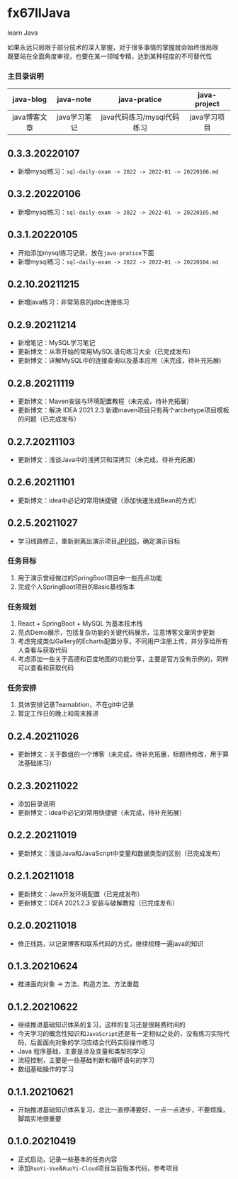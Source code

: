 # fx67llJava
learn Java

如果永远只局限于部分技术的深入掌握，对于很多事情的掌握就会始终很局限  
既要站在全面角度审视，也要在某一领域专精，达到某种程度的不可替代性  


### 主目录说明
|  java-blog   | java-note  |  java-pratice  |  java-project  |
|  :----:  |  :----:  |  :----:  |  :----:  |
|  java博客文章  |  java学习笔记  |  java代码练习/mysql代码练习  |  java学习项目  |


## 0.3.3.20220107  
* 新增mysql练习：`sql-daily-exam -> 2022 -> 2022-01 -> 20220106.md`  

## 0.3.2.20220106  
* 新增mysql练习：`sql-daily-exam -> 2022 -> 2022-01 -> 20220105.md`  

## 0.3.1.20220105  
* 开始添加mysql练习记录，放在`java-pratice`下面  
* 新增mysql练习：`sql-daily-exam -> 2022 -> 2022-01 -> 20220104.md`  

## 0.2.10.20211215
* 新增java练习：非常简易的jdbc连接练习  

## 0.2.9.20211214
* 新增笔记：MySQL学习笔记  
* 更新博文：从零开始的常用MySQL语句练习大全（已完成发布）  
* 更新博文：详解MySQL中的连接查询以及基本应用（未完成，待补充拓展)  

## 0.2.8.20211119
* 更新博文：Maven安装与环境配置教程（未完成，待补充拓展）  
* 更新博文：解决 IDEA 2021.2.3 新建maven项目只有两个archetype项目模板的问题（已完成发布）  

## 0.2.7.20211103
* 更新博文：浅谈Java中的浅拷贝和深拷贝（未完成，待补充拓展）  

## 0.2.6.20211101
* 更新博文：idea中必记的常用快捷键（添加快速生成Bean的方式）  

## 0.2.5.20211027
* 学习线路修正，重新剥离出演示项目[JPPBS](https://github.com/fx67ll/JPPBS)，确定演示目标  
### 任务目标
1. 用于演示曾经做过的SpringBoot项目中一些亮点功能  
2. 完成个人SpringBoot项目的Basic基线版本  
### 任务规划
1. React + SpringBoot +  MySQL 为基本技术栈  
2. 亮点Demo展示，包括复杂功能的关键代码展示，注意博客文章同步更新  
3. 考虑完成类似Gallery的Echarts配置分享，不同用户注册上传，并分享给所有人查看与获取代码  
4. 考虑添加一些关于高德和百度地图的功能分享，主要是官方没有示例的，同样可以查看和获取代码  
### 任务安排
1. 具体安排记录Teamabtion，不在git中记录  
2. 暂定工作日的晚上和周末推进  

## 0.2.4.20211026
* 更新博文：关于数组的一个博客（未完成，待补充拓展，标题待修改，用于算法基础练习）

## 0.2.3.20211022
* 添加目录说明
* 更新博文：idea中必记的常用快捷键（未完成，待补充拓展）

## 0.2.2.20211019
* 更新博文：浅谈Java和JavaScript中变量和数据类型的区别（已完成发布）  

## 0.2.1.20211018
* 更新博文：Java开发环境配置（已完成发布）  
* 更新博文：IDEA 2021.2.3 安装与破解教程（已完成发布）  

## 0.2.0.20211018
* 修正线路，以记录博客和联系代码的方式，继续梳理一遍java的知识  

## 0.1.3.20210624
* 推进面向对象 -> 方法、构造方法、方法重载

## 0.1.2.20210622
* 继续推进基础知识体系的复习，这样的复习还是很耗费时间的  
* 今天学习的概念性知识和`JavaScript`还是有一定相似之处的，没有练习实际代码，后面面向对象的学习应结合代码实际操作练习  
* Java 程序基础，主要是涉及变量和类型的学习  
* 流程控制，主要是一些基础判断和循环语句的学习  
* 数组基础操作的学习  

## 0.1.1.20210621
* 开始推进基础知识体系复习，总比一直停滞要好，一点一点进步，不要烦躁，脚踏实地很重要  

## 0.1.0.20210419
* 正式启动，记录一些基本的任务内容  
* 添加`RuoYi-Vue`&`RuoYi-Cloud`项目当前版本代码，参考项目  